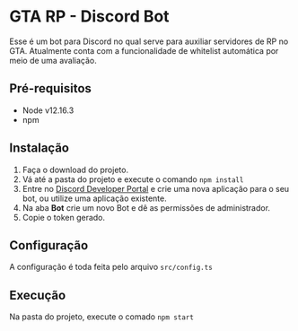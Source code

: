 # GTA RP - Discord Bot
Esse é um bot para Discord no qual serve para auxiliar servidores de RP no GTA.
Atualmente conta com a funcionalidade de whitelist automática por meio de uma avaliação.

## Pré-requisitos
- Node v12.16.3
- npm

## Instalação
1. Faça o download do projeto.
2. Vá até a pasta do projeto e execute o comando `npm install`
3. Entre no [Discord Developer Portal](https://discord.com/developers/applications) e crie uma nova aplicação para o seu bot, ou utilize uma aplicação existente.
4. Na aba **Bot** crie um novo Bot e dê as permissões de administrador.
5. Copie o token gerado.

## Configuração
A configuração é toda feita pelo arquivo `src/config.ts`

## Execução
Na pasta do projeto, execute o comado `npm start`
